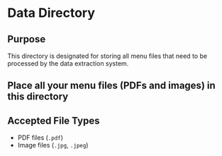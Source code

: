 # Data Directory

## Purpose
This directory is designated for storing all menu files that need to be processed by the data extraction system.


## Place all your menu files (PDFs and images) in this directory

## Accepted File Types
- PDF files (`.pdf`)
- Image files (`.jpg`, `.jpeg`)


